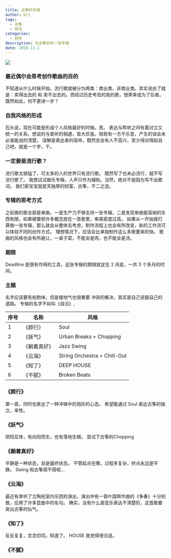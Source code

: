 ```yaml
---
title: 古筝的专辑
author: Uri
tags:
  - 古筝
  - 自冾
categories:
  - 创作
description: 为古筝创作一张专辑
date: 2018.11.1
---
```


![](/images/guzheng1.jpg)

### 最近偶尔会思考创作歌曲的目的

不知道从什么时候开始，流行歌就被分为两类：商业类，非商业类。其实说白了就是：卖得出去的 和 卖不出去的。而经过历史考验的我的歌，很荣幸成为了后者。
既然如此，何不更进一步？

<!--more-->

### 自我风格的形成

石头说，现在可能是形成个人风格最好的时候。恩。
表达与聆听之间有着对立又统一的关系。想说的与爱听的相遇，皆大欢喜。倘若有一方不乐意，产生的误会未必谁能说的清楚。
误解是表达者的宿命，既然总会有人不高兴，至少得对得起自己吧，就是一个字，干。

### 一定要是流行歌？

流行歌太狭隘了，可太多的人的世界只有流行歌。
既然写了也未必流行，就不写流行歌了。
我想试试器乐专辑，人声只作为辅助。当然，绝对不是因为写不出歌词。
我们家宝宝就是天独厚的财富，古筝，不二之选。

### 专辑的思考方式

之前做的歌全部是单曲，一是生产力不够支持一张专辑，二是发现单曲能容纳的东西有限，如果硬要把许多概念放在一首歌里，审美密度过高。
如果从一开始就打算做一张专辑，那么就会从整体去考虑，制作流程上也会有所改变，新的工作流可以体验不同的创作方式。
理想情况下，应该会比单独制作这么多歌要来的快。
歌曲的风格也会有所避让，一桌子菜，不能全是肉，也不能全是汤。

### 期限

Deadline 是很有作用的工具，这张专辑的期限就定在 2 月底，一共 3 个多月的时间。

### 主题

名字应该要有些韵味，但是接地气也很重要
冲突的解决，其实是自己说服自己的道路。
专辑的名字不如叫《自洽》,

| 序号 | 名称         | 风格                         |
| ---- | ------------ | ---------------------------- |
| 1    | 《颜行》     | Soul                         |
| 2    | 《妖气》     | Urban Breaks + Chopping      |
| 3    | 《躺着真好》 | Jazz Swing                   |
| 4    | 《云海》     | String Orchestra + Chill-Out |
| 5    | 《知了》     | DEEP HOUSE                   |
| 6    | 《不腻》     | Broken Beats                 |

### 《颜行》

第一首，同时也表达了一种冲锋中的炮灰的心态。
希望能通过 Soul 表达古筝的独立，率性。

### 《妖气》

阴阳互体，有向阳而生，也有落地生根。
尝试下古筝的Chopping

### 《躺着真好》

平静是一种状态，且是最终状态。
不管起点在哪，过程多复杂，终点永远是平静。
Swing 和古筝搭不搭呢...

### 《云海》

最近有幸听了立陶宛室内乐团的演出，演出中有一首叶国辉作曲的《争春》十分别致，应用了许多昆曲中的名句。
确实，没有什么是弦乐表达不清楚的，这首歌要突出古筝的仙气。

### 《知了》

反反复复，念念叨叨。知道了。
HOUSE 我觉得很合适。

### 《不腻》

